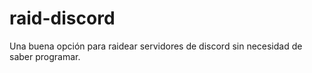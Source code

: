 # raid-discord
Una buena opción para raidear servidores de discord sin necesidad de saber programar.
